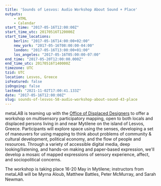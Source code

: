 ```yaml
---
title: 'Sounds of Lesvos: Audio Workshop About Sound + Place'
outputs:
    - HTML
    - Calendar
start_time: "2017-05-16T12:00:00Z"
start_time_utc: 20170516T120000Z
start_time_locations:
    berlin: "2017-05-16T14:00:00+02:00"
    new_york: "2017-05-16T08:00:00-04:00"
    london: "2017-05-16T13:00:00+01:00"
    los_angeles: "2017-05-16T05:00:00-07:00"
end_time: "2017-05-20T12:00:00.000Z"
end_time_utc: 20170516T140000Z
timezone: UTC
tzid: UTC
location: Lesvos, Greece
isFeatured: false
isOngoing: false
lastmod: "2021-11-02T17:00:41.133Z"
date: "2017-05-16T12:00:00Z"
slug: sounds-of-lesvos-58-audio-workshop-about-sound-43-place
---
```

metaLAB is teaming up with the <a href="http://www.displaceddesigners.org/">Office of Displaced Designers</a> to offer a workshop on multisensory participatory mapping, open to both locals and displaced persons living in and near Mytilene on the island of Lesvos, Greece. Participants will explore space using the senses, developing a set of maneuvers for using mapping to think about problems of community & cultural development, political economy, and the flow of people and resources. Through a variety of accessible digital media, deep looking/listening, and hands-on making and paper-based expression, we'll develop a mosaic of mapped expressions of sensory experience, affect, and sociopolitical concerns.

The workshop is taking place 16-20 May in Mytilene; instructors from metaLAB will be Myrna Aloub, Matthew Battles, Peter McMurray, and Sarah Newman.